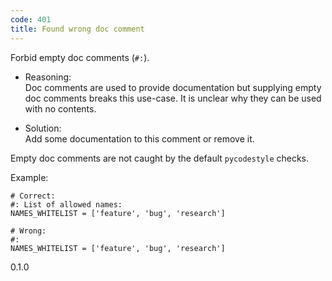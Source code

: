 ```yaml
---
code: 401
title: Found wrong doc comment
---
```


Forbid empty doc comments (`#:`).

  - Reasoning:  
    Doc comments are used to provide documentation but supplying empty
    doc comments breaks this use-case. It is unclear why they can be
    used with no contents.

  - Solution:  
    Add some documentation to this comment or remove it.

Empty doc comments are not caught by the default `pycodestyle` checks.

Example:

    # Correct:
    #: List of allowed names:
    NAMES_WHITELIST = ['feature', 'bug', 'research']
    
    # Wrong:
    #:
    NAMES_WHITELIST = ['feature', 'bug', 'research']

<div class="versionadded">

0.1.0

</div>